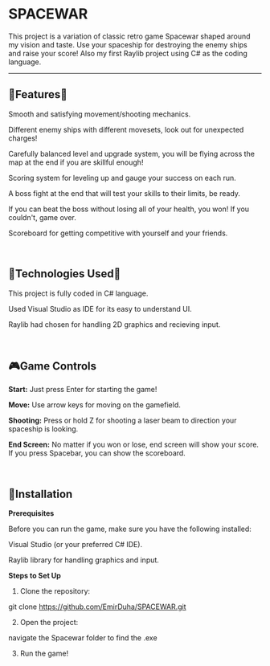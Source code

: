 # SPACEWAR

This project is a variation of classic retro game Spacewar shaped around my vision and taste. Use your spaceship for destroying the enemy ships and raise your score! Also my first Raylib project using C# as the coding language.

-----------------------

## 🚀Features🌌

Smooth and satisfying movement/shooting mechanics.

Different enemy ships with different movesets, look out for unexpected charges!

Carefully balanced level and upgrade system, you will be flying across the map at the end if you are skillful enough!

Scoring system for leveling up and gauge your success on each run.

A boss fight at the end that will test your skills to their limits, be ready.

If you can beat the boss without losing all of your health, you won! If you couldn't, game over.  

Scoreboard for getting competitive with yourself and your friends.

<br>

## 🔧Technologies Used🔨

This project is fully coded in C# language.

Used Visual Studio as IDE for its easy to understand UI. 

Raylib had chosen for handling 2D graphics and recieving input.

<br>

## 🎮Game Controls

**Start:** Just press Enter for starting the game!

**Move:** Use arrow keys for moving on the gamefield. 

**Shooting:** Press or hold Z for shooting a laser beam to direction your spaceship is looking.

**End Screen:** No matter if you won or lose, end screen will show your score. If you press Spacebar, you can show the scoreboard.

<br>

## 📂Installation

**Prerequisites**

Before you can run the game, make sure you have the following installed:

Visual Studio (or your preferred C# IDE).

Raylib library for handling graphics and input.

**Steps to Set Up**

1. Clone the repository:

git clone https://github.com/EmirDuha/SPACEWAR.git

2. Open the project:

navigate the Spacewar folder to find the .exe

3. Run the game!

